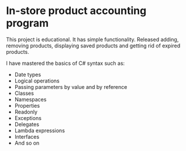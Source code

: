 # In-store product accounting program

This project is educational. It has simple functionality. Released adding, removing products, displaying saved products and getting rid of expired products.

I have mastered the basics of C# syntax such as:
* Date types
* Logical operations
* Passing parameters by value and by reference
* Classes
* Namespaces
* Properties
* Readonly
* Exceptions
* Delegates
* Lambda expressions
* Interfaces
* And so on
